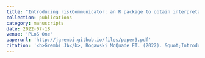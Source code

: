 ```yaml
---
title: "Introducing riskCommunicator: an R package to obtain interpretable effect estimates for public health"
collection: publications
category: manuscripts
date: 2022-07-18
venue: 'PLoS One'
paperurl: 'http://jgrembi.github.io/files/paper3.pdf'
citation: '<b>Grembi JA</b>, Rogawski McQuade ET. (2022). &quot;Introducing riskCommunicator: an R package to obtain interpretable effect estimates for public health.&quot; <i>PLoS One</i>. 17(7).'
---
```

